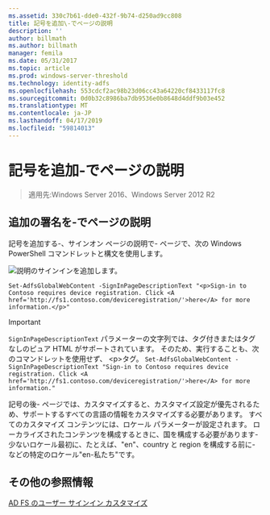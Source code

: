 ```yaml
---
ms.assetid: 330c7b61-dde0-432f-9b74-d250ad9cc808
title: 記号を追加\-でページの説明
description: ''
author: billmath
ms.author: billmath
manager: femila
ms.date: 05/31/2017
ms.topic: article
ms.prod: windows-server-threshold
ms.technology: identity-adfs
ms.openlocfilehash: 553cdcf2ac98b23d06cc43a64220cf8433117fc8
ms.sourcegitcommit: 0d0b32c8986ba7db9536e0b8648d4ddf9b03e452
ms.translationtype: MT
ms.contentlocale: ja-JP
ms.lasthandoff: 04/17/2019
ms.locfileid: "59814013"
---
```

# <a name="add-sign-in-page-description"></a>記号を追加\-でページの説明

>適用先:Windows Server 2016、Windows Server 2012 R2

## <a name="to-add-sign-in-page-description"></a>追加の署名を\-でページの説明  
記号を追加する\-、サインオン ページの説明で\- ページで、次の Windows PowerShell コマンドレットと構文を使用します。  

![説明のサインインを追加します。](media/AD-FS-user-sign-in-customization/ADFS_Blue_Custom2.png)

    Set-AdfsGlobalWebContent -SignInPageDescriptionText "<p>Sign-in to Contoso requires device registration. Click <A href='http://fs1.contoso.com/deviceregistration/'>here</A> for more information.</p>" 
 
  
> [!IMPORTANT]  
> `SignInPageDescriptionText` パラメーターの文字列では、タグ付きまたはタグなしのピュア HTML がサポートされています。 そのため、実行することも、次のコマンドレットを使用せず、 &lt;p&gt;タグ。  `Set-AdfsGlobalWebContent -SignInPageDescriptionText "Sign-in to Contoso requires device registration. Click <A href='http://fs1.contoso.com/deviceregistration/'>here</A> for more information." ` 

記号の後\- ページでは、カスタマイズすると、カスタマイズ設定が優先されるため、サポートするすべての言語の情報をカスタマイズする必要があります。 すべてのカスタマイズ コンテンツには、ロケール パラメーターが設定されます。 ローカライズされたコンテンツを構成するときに、国を構成する必要があります\-少ないロケール最初に、たとえば、"en"、country と region を構成する前に\-などの特定のロケール"en\-私たち"です。  

## <a name="additional-references"></a>その他の参照情報 
[AD FS のユーザー サインイン カスタマイズ](AD-FS-user-sign-in-customization.md)  
